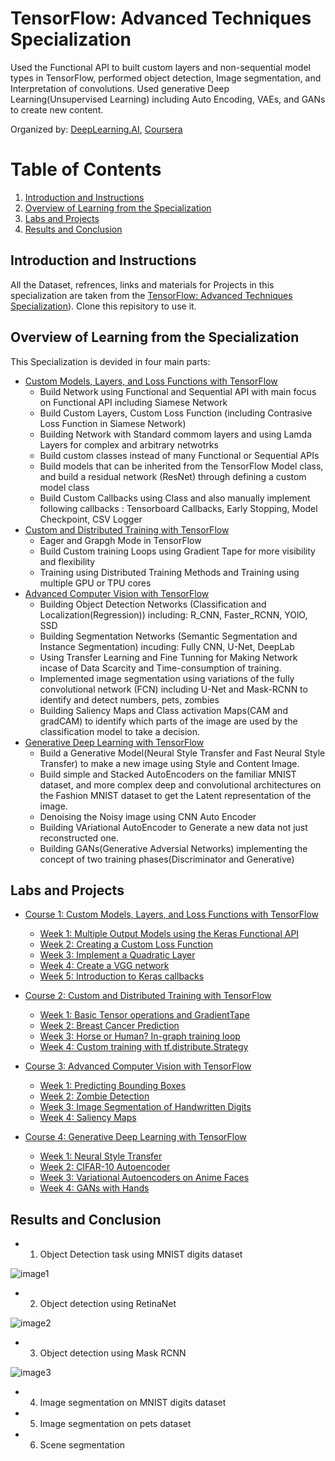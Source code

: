 # TensorFlow: Advanced Techniques Specialization

Used the Functional API to built custom layers and non-sequential model types in TensorFlow, performed object detection, Image segmentation, and Interpretation of convolutions. Used generative Deep Learning(Unsupervised Learning) including Auto Encoding, VAEs, and GANs to create new content.

Organized by: [DeepLearning.AI](https://www.deeplearning.ai/), [Coursera](https://coursera.org/)

# Table of Contents

1. [Introduction and Instructions](#my-first-title)
2. [Overview of Learning from the Specialization](#my-second-title)
3. [Labs and Projects](#my-third-title)
4. [Results and Conclusion](#my-fourth-title)
## Introduction and Instructions
All the Dataset, refrences, links and materials for Projects in this specialization are taken from the [TensorFlow: Advanced Techniques Specialization](https://www.coursera.org/specializations/tensorflow-advanced-techniques)). 
Clone this repisitory to use it. 

## Overview of Learning from the Specialization
This Specialization is devided in four main parts:
* [Custom Models, Layers, and Loss Functions with TensorFlow](https://www.coursera.org/learn/custom-models-layers-loss-functions-with-tensorflow?specialization=tensorflow-advanced-techniques)
  * Build Network using Functional and Sequential API with main focus on Functional API including Siamese Network 
  * Build Custom Layers, Custom Loss Function (including Contrasive Loss Function in Siamese Network)
  * Building Network with Standard commom layers and using Lamda Layers for complex and arbitrary netwotrks 
  * Build custom classes instead of many Functional or Sequential APIs
  * Build models that can be inherited from the TensorFlow Model class, and build a residual network (ResNet) through defining a custom model class
  * Build Custom Callbacks using Class and also manually implement following callbacks : Tensorboard Callbacks, Early Stopping, Model Checkpoint, CSV Logger 
* [Custom and Distributed Training with TensorFlow](https://www.coursera.org/learn/custom-distributed-training-with-tensorflow?specialization=tensorflow-advanced-techniques)
  * Eager and Grapgh Mode in TensorFlow
  * Build Custom training Loops using Gradient Tape for more visibility and flexibility
  * Training using Distributed Training Methods and Training using multiple GPU or TPU cores 
* [Advanced Computer Vision with TensorFlow](https://www.coursera.org/learn/advanced-computer-vision-with-tensorflow?specialization=tensorflow-advanced-techniques)
  * Building Object Detection Networks (Classification and Localization(Regression)) including: R_CNN, Faster_RCNN, YOlO, SSD
  * Building Segmentation Networks (Semantic Segmentation and Instance Segmentation) incuding:
  Fully CNN, U-Net, DeepLab
  * Using Transfer Learning and Fine Tunning for Making Network incase of Data Scarcity and Time-consumption of training. 
  * Implemented image segmentation using variations of the fully convolutional network (FCN) including U-Net and Mask-RCNN to identify and detect numbers, pets, zombies
  * Building Saliency Maps and Class activation Maps(CAM and gradCAM) to identify which parts of the image are used by the classification model to take a decision.    
* [Generative Deep Learning with TensorFlow](https://www.coursera.org/learn/generative-deep-learning-with-tensorflow?specialization=tensorflow-advanced-techniques)
  * Build  a Generative Model(Neural Style Transfer and Fast Neural Style Transfer) to make a new image using Style and Content Image. 
  * Build simple and Stacked AutoEncoders on the familiar MNIST dataset, and more complex deep and convolutional architectures on the Fashion MNIST dataset to get the Latent representation of the image.
  * Denoising the Noisy image using CNN Auto Encoder 
  * Building VAriational AutoEncoder to Generate a new data not just reconstructed one.
  * Building GANs(Generative Adversial Networks) implementing the concept of two training phases(Discriminator and Generative)



## Labs and Projects
* [Course 1: Custom Models, Layers, and Loss Functions with TensorFlow](https://github.com/GhodratRezaei/Coursera_TensorFlow_Advanced_Techniques_Specialization/tree/main/Course%201%20-%20Custom%20Models%2C%20Layers%2C%20and%20Loss%20Functions%20with%20TensorFlow)
   * [Week 1: Multiple Output Models using the Keras Functional API](https://github.com/GhodratRezaei/Coursera_TensorFlow_Advanced_Techniques_Specialization/tree/main/Course%201%20-%20Custom%20Models%2C%20Layers%2C%20and%20Loss%20Functions%20with%20TensorFlow/Week%201)
   * [Week 2: Creating a Custom Loss Function](https://github.com/GhodratRezaei/Coursera_TensorFlow_Advanced_Techniques_Specialization/tree/main/Course%201%20-%20Custom%20Models%2C%20Layers%2C%20and%20Loss%20Functions%20with%20TensorFlow/Week%202)
   * [Week 3: Implement a Quadratic Layer](https://github.com/GhodratRezaei/Coursera_TensorFlow_Advanced_Techniques_Specialization/tree/main/Course%201%20-%20Custom%20Models%2C%20Layers%2C%20and%20Loss%20Functions%20with%20TensorFlow/Week%203)
   * [Week 4: Create a VGG network](https://github.com/GhodratRezaei/Coursera_TensorFlow_Advanced_Techniques_Specialization/tree/main/Course%201%20-%20Custom%20Models%2C%20Layers%2C%20and%20Loss%20Functions%20with%20TensorFlow/Week%204)
   * [Week 5: Introduction to Keras callbacks](https://github.com/GhodratRezaei/Coursera_TensorFlow_Advanced_Techniques_Specialization/tree/main/Course%201%20-%20Custom%20Models%2C%20Layers%2C%20and%20Loss%20Functions%20with%20TensorFlow/Week%205)

* [Course 2: Custom and Distributed Training with TensorFlow](https://github.com/GhodratRezaei/Coursera_TensorFlow_Advanced_Techniques_Specialization/tree/main/Course%202%20-%20Custom%20and%20Distributed%20Training%20with%20TensorFlow)
   * [Week 1: Basic Tensor operations and GradientTape](https://github.com/GhodratRezaei/Coursera_TensorFlow_Advanced_Techniques_Specialization/tree/main/Course%202%20-%20Custom%20and%20Distributed%20Training%20with%20TensorFlow/Week%201)
   * [Week 2: Breast Cancer Prediction](https://github.com/GhodratRezaei/Coursera_TensorFlow_Advanced_Techniques_Specialization/tree/main/Course%202%20-%20Custom%20and%20Distributed%20Training%20with%20TensorFlow/week%202)
   * [Week 3: Horse or Human? In-graph training loop](https://github.com/GhodratRezaei/Coursera_TensorFlow_Advanced_Techniques_Specialization/tree/main/Course%202%20-%20Custom%20and%20Distributed%20Training%20with%20TensorFlow/Week%203)
   * [Week 4: Custom training with tf.distribute.Strategy](https://github.com/GhodratRezaei/Coursera_TensorFlow_Advanced_Techniques_Specialization/tree/main/Course%202%20-%20Custom%20and%20Distributed%20Training%20with%20TensorFlow/week%204)
* [Course 3: Advanced Computer Vision with TensorFlow](https://github.com/GhodratRezaei/Coursera_TensorFlow_Advanced_Techniques_Specialization/tree/main/Course%203%20-%20Advanced%20Computer%20Vision%20with%20TensorFlow)
   * [Week 1: Predicting Bounding Boxes](https://github.com/GhodratRezaei/Coursera_TensorFlow_Advanced_Techniques_Specialization/tree/main/Course%203%20-%20Advanced%20Computer%20Vision%20with%20TensorFlow/Week%201)
   * [Week 2: Zombie Detection](https://github.com/GhodratRezaei/Coursera_TensorFlow_Advanced_Techniques_Specialization/tree/main/Course%203%20-%20Advanced%20Computer%20Vision%20with%20TensorFlow/Week2)
   * [Week 3: Image Segmentation of Handwritten Digits](https://github.com/GhodratRezaei/Coursera_TensorFlow_Advanced_Techniques_Specialization/tree/main/Course%203%20-%20Advanced%20Computer%20Vision%20with%20TensorFlow/Week3)
   * [Week 4: Saliency Maps](https://github.com/GhodratRezaei/Coursera_TensorFlow_Advanced_Techniques_Specialization/tree/main/Course%203%20-%20Advanced%20Computer%20Vision%20with%20TensorFlow/Week4)
* [Course 4: Generative Deep Learning with TensorFlow](https://github.com/GhodratRezaei/Coursera_TensorFlow_Advanced_Techniques_Specialization/tree/main/Course%204%20-%20Generative%20Deep%20Learning%20with%20TensorFlow)
   * [Week 1: Neural Style Transfer](https://github.com/GhodratRezaei/Coursera_TensorFlow_Advanced_Techniques_Specialization/tree/main/Course%204%20-%20Generative%20Deep%20Learning%20with%20TensorFlow/Week1)
   * [Week 2: CIFAR-10 Autoencoder](https://github.com/GhodratRezaei/Coursera_TensorFlow_Advanced_Techniques_Specialization/tree/main/Course%204%20-%20Generative%20Deep%20Learning%20with%20TensorFlow/Week2)
   * [Week 3: Variational Autoencoders on Anime Faces](https://github.com/GhodratRezaei/Coursera_TensorFlow_Advanced_Techniques_Specialization/tree/main/Course%204%20-%20Generative%20Deep%20Learning%20with%20TensorFlow/Week3)
   * [Week 4: GANs with Hands](https://github.com/GhodratRezaei/Coursera_TensorFlow_Advanced_Techniques_Specialization/tree/main/Course%204%20-%20Generative%20Deep%20Learning%20with%20TensorFlow/Week4)



## Results and Conclusion
* 1. Object Detection task using MNIST digits dataset 

![image1](https://user-images.githubusercontent.com/75788150/173193074-bbf05133-c7d3-418b-b714-329baffb4cf4.jpg)

* 2. Object detection using RetinaNet

![image2](https://user-images.githubusercontent.com/75788150/173193189-0d2ee0c3-aa10-4c03-8529-9fa419ec8e9e.jpg)


* 3. Object detection using Mask RCNN

![image3](https://user-images.githubusercontent.com/75788150/173193269-9795d199-8ada-4cd7-9356-a5c4813d5f27.jpg)


* 4. Image segmentation on MNIST digits dataset



* 5. Image segmentation on pets dataset

* 6. Scene segmentation


